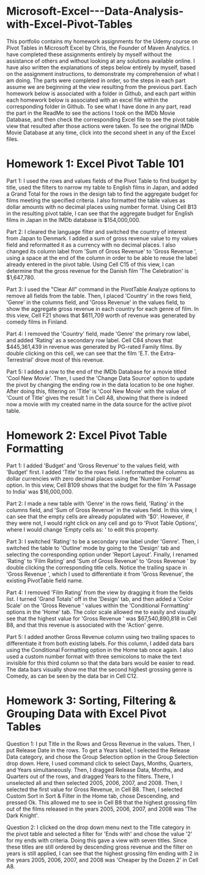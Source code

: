 # Microsoft-Excel---Data-Analysis-with-Excel-Pivot-Tables
This portfolio contains my homework assignments for the Udemy course on Pivot Tables in Microsoft Excel by Chris, the Founder of Maven Analytics. I have completed these assignments entirely by myself without the assistance of others and without looking at any solutions available online. I have also written the explanations of steps below entirely by myself, based on the assignment instructions, to demonstrate my comprehension of what I am doing. The parts were completed in order, so the steps in each part assume we are beginning at the view resulting from the previous part. Each homework below is associated with a folder in Github, and each part within each homework below is associated with an excel file within the corresponding folder in Github. To see what I have done in any part, read the part in the ReadMe to see the actions I took on the IMDb Movie Database, and then check the corresponding Excel file to see the pivot table view that resulted after those actions were taken. To see the original IMDb Movie Database at any time, click into the second sheet in any of the Excel files.

# Homework 1: Excel Pivot Table 101
Part 1: I used the rows and values fields of the Pivot Table to find budget by title, used the filters to narrow my table to English films in Japan, and added a Grand Total for the rows in the design tab to find the aggregate budget for films meeting the specified criteria. I also formatted the table values as dollar amounts with no decimal places using number format. Using Cell B13 in the resulting pivot table, I can see that the aggregate budget for English films in Japan in the IMDb database is $154,000,000.

Part 2: I cleared the language filter and switched the country of interest from Japan to Denmark. I added a sum of gross revenue value to my values field and reformatted it as a currency with no decimal places. I also changed its column label from 'Sum of Gross Revenue' to 'Gross Revenue ', using a space at the end of the column in order to be able to reuse the label already entered in the pivot table. Using Cell C15 of this view, I can determine that the gross revenue for the Danish film 'The Celebration' is $1,647,780.

Part 3: I used the "Clear All" command in the PivotTable Analyze options to remove all fields from the table. Then, I placed 'Country' in the rows field, 'Genre' in the columns field, and 'Gross Revenue' in the values field, to show the aggregate gross revenue in each country for each genre of film. In this view, Cell F21 shows that $611,709 worth of revenue was generated by comedy films in Finland.

Part 4: I removed the 'Country' field, made 'Genre' the primary row label, and added 'Rating' as a secondary row label. Cell C84 shows that $445,361,439 in revenue was generated by PG-rated Family films. By double clicking on this cell, we can see that the film 'E.T. the Extra-Terrestrial' drove most of this revenue.

Part 5: I added a row to the end of the IMDb Database for a movie titled 'Cool New Movie'. Then, I used the 'Change Data Source' option to update the pivot by changing the ending row in the data location to be one higher. After doing this, filtering on 'Title' is 'Cool New Movie' with the value of 'Count of Title' gives the result 1 in Cell A8, showing that there is indeed now a movie with my created name in the data source for the active pivot table.

# Homework 2: Excel Pivot Table Formatting
Part 1: I added 'Budget' and 'Gross Revenue' to the values field, with 'Budget' first. I added 'Title' to the rows field. I reformatted the columns as dollar currencies with zero decimal places using the 'Number Format' option. In this view, Cell B109 shows that the budget for the film 'A Passage to India' was $16,000,000.

Part 2: I made a new table with 'Genre' in the rows field, 'Rating' in the columns field, and 'Sum of Gross Revenue' in the values field. In this view, I can see that the empty cells are already populated with '$0'. However, if they were not, I would right click on any cell and go to 'Pivot Table Options', where I would change 'Empty cells as: ' to edit this property.

Part 3: I switched 'Rating' to be a secondary row label under 'Genre'. Then, I switched the table to 'Outline' mode by going to the 'Design' tab and selecting the corresponding option under 'Report Layout'. Finally, I renamed 'Rating' to 'Film Rating' and 'Sum of Gross Revenue' to 'Gross Revenue ' by double clicking the corresponding title cells. Notice the trailing space in 'Gross Revenue ', which I used to differentiate it from 'Gross Revenue', the existing PivotTable field name.

Part 4: I removed 'Film Rating' from the view by dragging it from the fields list. I turned 'Grand Totals' off in the 'Design' tab, and then added a 'Color Scale' on the 'Gross Revenue ' values within the 'Conditional Formatting' options in the 'Home' tab. The color scale allowed me to easily and visually see that the highest value for 'Gross Revenue ' was $67,540,890,818 in Cell B8, and that this revenue is associated with the 'Action' genre.

Part 5: I added another Gross Revenue column using two trailing spaces to differentiate it from both existing labels. For this column, I added data bars using the Conditional Formatting option in the Home tab once again. I also used a custom number format with three semicolons to make the text invisible for this third column so that the data bars would be easier to read. The data bars visually show me that the second highest grossing genre is Comedy, as can be seen by the data bar in Cell C12.

# Homework 3: Sorting, Filtering & Grouping Data with Excel Pivot Tables
Question 1: I put Title in the Rows and Gross Revenue in the values. Then, I put Release Date in the rows. To get a Years label, I selected the Release Data category, and chose the Group Selection option in the Group Selection drop down. Here, I used command click to select Days, Months, Quarters, and Years simultaneously. Then, I dragged Release Data, Months, and Quarters out of the rows, and dragged Years to the filters. There, I unselected all and then selected 2005, 2006, 2007, and 2008. Then, I selected the first value for Gross Revenue, in Cell B8. Then, I selected Custom Sort in Sort & Filter in the Home tab, chose Descending, and pressed Ok. This allowed me to see in Cell B8 that the highest grossing film out of the films released in the years 2005, 2006, 2007, and 2008 was 'The Dark Knight'.

Question 2: I clicked on the drop down menu next to the Title category in the pivot table and selected a filter for 'Ends with' and chose the value '2' for my ends with criteria. Doing this gave a view with seven titles. Since these titles are still ordered by descending gross revenue and the filter on years is still applied, I can see that the highest grossing film ending with 2 in the years 2005, 2006, 2007, and 2008 was 'Cheaper by the Dozen 2' in Cell A8.
